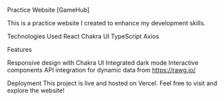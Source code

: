 Practice Website [GameHub]

This is a practice website I created to enhance my development skills.

Technologies Used
React
Chakra UI
TypeScript
Axios

Features

Responsive design with Chakra UI
Integrated dark mode
Interactive components
API integration for dynamic data from https://rawg.io/

Deployment
This project is live and hosted on Vercel. Feel free to visit and explore the website!

